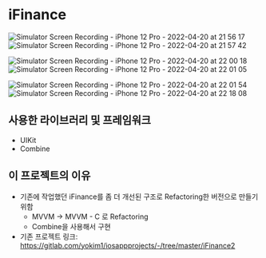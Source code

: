 # iFinance

![Simulator Screen Recording - iPhone 12 Pro - 2022-04-20 at 21 56 17](https://user-images.githubusercontent.com/85341050/164235402-69038090-56db-4f7b-8c2a-be3cf1c88e98.gif)   ![Simulator Screen Recording - iPhone 12 Pro - 2022-04-20 at 21 57 42](https://user-images.githubusercontent.com/85341050/164235719-5140d27a-6a30-4887-8161-989af87bbcc1.gif)   

![Simulator Screen Recording - iPhone 12 Pro - 2022-04-20 at 22 00 18](https://user-images.githubusercontent.com/85341050/164236071-b6a7f1b8-bfd1-499f-b37c-a7c718fc3030.gif) ![Simulator Screen Recording - iPhone 12 Pro - 2022-04-20 at 22 01 05](https://user-images.githubusercontent.com/85341050/164236204-df43e290-c5b9-4af2-9580-f02c1de34c83.gif)   

![Simulator Screen Recording - iPhone 12 Pro - 2022-04-20 at 22 01 54](https://user-images.githubusercontent.com/85341050/164236346-7bc39d57-c0dc-425d-bc9b-1449e5e1223a.gif)   ![Simulator Screen Recording - iPhone 12 Pro - 2022-04-20 at 22 18 08](https://user-images.githubusercontent.com/85341050/164239246-85ed8366-f0de-4ecb-aa02-85d66f44d223.gif)

## 사용한 라이브러리 및 프레임워크
- UIKit 
- Combine

## 이 프로젝트의 이유
- 기존에 작업했던 iFinance를 좀 더 개선된 구조로 Refactoring한 버전으로 만들기 위함
    - MVVM -> MVVM - C 로 Refactoring
    - Combine을 사용해서 구현
- 기존 프로젝트 링크: https://gitlab.com/yokim1/iosappprojects/-/tree/master/iFinance2
